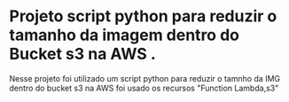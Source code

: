 # Projeto script python para reduzir o tamanho da imagem dentro do Bucket s3 na AWS .

Nesse projeto foi utilizado um script python para reduzir o tamnho da IMG dentro do bucket s3 na AWS foi usado os recursos "Function Lambda,s3"